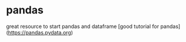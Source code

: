 # pandas 
great resource to start pandas and dataframe
[good tutorial for pandas] (https://pandas.pydata.org)
